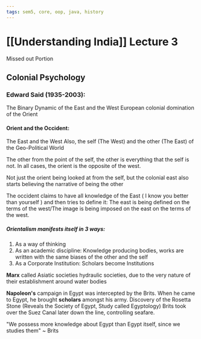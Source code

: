 ```yaml
---
tags: sem5, core, oop, java, history 
---
```

# [[Understanding India]] Lecture 3
Missed out Portion

## Colonial Psychology
### Edward Said (1935-2003):
The Binary Dynamic of the East and the West
European colonial domination of the Orient

#### Orient and the Occident:
The East and the West
Also, the self (The West) and the other (The East) of the Geo-Political World

The other from the point of the self, the other is everything that the self is not.
In all cases, the orient is the opposite of the west.

Not just the orient being looked at from the self, but the colonial east also starts believing the narrative of being the other

The occident claims to have all knowledge of the East ( I know you better than yourself ) and then tries to define it:
	The east is being defined on the terms of the west/The image is being imposed on the east on the terms of the west.

##### Orientalism manifests itself in 3 ways:
1. As a way of thinking
2. As an academic discipline: Knowledge producing bodies, works are written with the same biases of the other and the self
3. As a Corporate Institution: Scholars become Institutions

**Marx** called Asiatic societies hydraulic societies, due to the very nature of their establishment around water bodies

**Napoleon's** campaign in Egypt was intercepted by the Brits. When he came to Egypt, he brought **scholars** amongst his army. 
Discovery of the Rosetta Stone (Reveals the Society of Egypt, Study called Egyptology)
Brits took over the Suez Canal later down the line, controlling seafare.

"We possess more knowledge about Egypt than Egypt itself, since we studies them" ~ Brits

